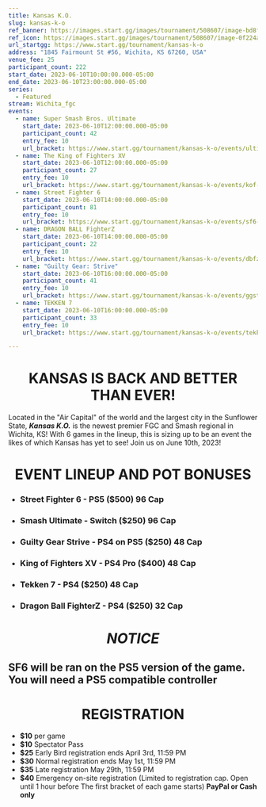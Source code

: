 ```yaml
---
title: Kansas K.O.
slug: kansas-k-o
ref_banner: https://images.start.gg/images/tournament/508607/image-bd8f07cde0467549c603f96c70ad8354.png?ehk=lTqCbDADDg6YrSLhUHYPNe2Y7JHeeyIXeykeT28uEYc%3D&ehkOptimized=nDmftbHxEpWAAcwHyTuWEHPyvsPsdZskCrlQRAIaM8g%3D
ref_icon: https://images.start.gg/images/tournament/508607/image-0f224a1110f402dad4ef10ee1efb7741.png?ehk=WLTomI6qosPNFOvwLn74o%2FIIyx4EC4Lk01NIQAm0vgw%3D&ehkOptimized=7ao8mow8N7%2BF1gdYXAGvx9ODgKlSC6ba5IYRC6pYlrE%3D
url_startgg: https://www.start.gg/tournament/kansas-k-o
address: "1845 Fairmount St #56, Wichita, KS 67260, USA"
venue_fee: 25
participant_count: 222
start_date: 2023-06-10T10:00:00.000-05:00
end_date: 2023-06-10T23:00:00.000-05:00
series:
  - Featured
stream: Wichita_fgc
events:
  - name: Super Smash Bros. Ultimate
    start_date: 2023-06-10T12:00:00.000-05:00
    participant_count: 42
    entry_fee: 10
    url_bracket: https://www.start.gg/tournament/kansas-k-o/events/ultimate-singles/brackets/1274151/1953059
  - name: The King of Fighters XV
    start_date: 2023-06-10T12:00:00.000-05:00
    participant_count: 27
    entry_fee: 10
    url_bracket: https://www.start.gg/tournament/kansas-k-o/events/kof-xv-singles/brackets/1285131/1968017
  - name: Street Fighter 6
    start_date: 2023-06-10T14:00:00.000-05:00
    participant_count: 81
    entry_fee: 10
    url_bracket: https://www.start.gg/tournament/kansas-k-o/events/sf6-singles/brackets/1274146/1953053
  - name: DRAGON BALL FighterZ
    start_date: 2023-06-10T14:00:00.000-05:00
    participant_count: 22
    entry_fee: 10
    url_bracket: https://www.start.gg/tournament/kansas-k-o/events/dbfz-singles/brackets/1303021/1991821
  - name: "Guilty Gear: Strive"
    start_date: 2023-06-10T16:00:00.000-05:00
    participant_count: 41
    entry_fee: 10
    url_bracket: https://www.start.gg/tournament/kansas-k-o/events/ggst-singles/brackets/1274150/1953058
  - name: TEKKEN 7
    start_date: 2023-06-10T16:00:00.000-05:00
    participant_count: 33
    entry_fee: 10
    url_bracket: https://www.start.gg/tournament/kansas-k-o/events/tekken-7-singles/brackets/1285132/1968018

---
```


# <div align="center">KANSAS IS BACK AND BETTER THAN EVER!
Located in the "Air Capital" of the world  and the largest city in the Sunflower State, ***Kansas K.O.*** is the newest premier FGC and Smash regional in Wichita, KS! With 6 games in the lineup, this is sizing up to be an event the likes of which Kansas has yet to see! Join us on June 10th, 2023!


# <div align="center">**EVENT LINEUP AND POT BONUSES**

- ### Street Fighter 6 - **PS5** (**$500**) 96 Cap
- ### Smash Ultimate - **Switch** (**$250**) 96 Cap
- ### Guilty Gear Strive - **PS4 on PS5** (**$250**) 48 Cap
- ### King of Fighters XV - **PS4 Pro** (**$400**) 48 Cap
- ### Tekken 7 - **PS4** (**$250**) 48 Cap
- ### Dragon Ball FighterZ - PS4 ($250) 32 Cap

# <div align="center">*NOTICE*
## SF6 will be ran on the PS5 version of the game. You will need a PS5 compatible controller


# <div align="center">**REGISTRATION**

- **$10** per game
- **$10** Spectator Pass
-  **$25** Early Bird registration ends April 3rd, 11:59 PM
- **$30** Normal registration ends May 1st, 11:59 PM
-  **$35** Late registration May 29th, 11:59 PM
-  **$40** Emergency on-site registration (Limited to registration cap. Open until 1 hour before The first bracket of each game starts) **PayPal or Cash only**
  